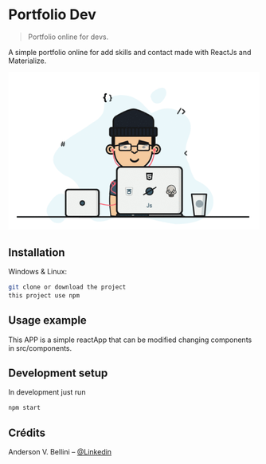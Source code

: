 # Portfolio Dev
> Portfolio online for devs.


A simple portfolio online for add skills and contact made with ReactJs and Materialize.

![](dev_programmer.gif)

## Installation

Windows & Linux:

```sh
git clone or download the project
this project use npm
```

## Usage example

This APP is a simple reactApp that can be modified changing components in src/components.


## Development setup

In development just run 

```sh
npm start
```

## Crédits

Anderson V. Bellini – [@Linkedin](https://www.linkedin.com/in/abellini/)



